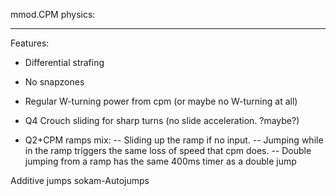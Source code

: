 mmod.CPM physics:
***
Features:
- Differential strafing
- No snapzones
- Regular W-turning power from cpm (or maybe no W-turning at all)
- Q4 Crouch sliding for sharp turns (no slide acceleration. ?maybe?)

- Q2+CPM ramps mix:
-- Sliding up the ramp if no input.
-- Jumping while in the ramp triggers the same loss of speed that cpm does.
-- Double jumping from a ramp has the same 400ms timer as a double jump

Additive jumps
sokam-Autojumps